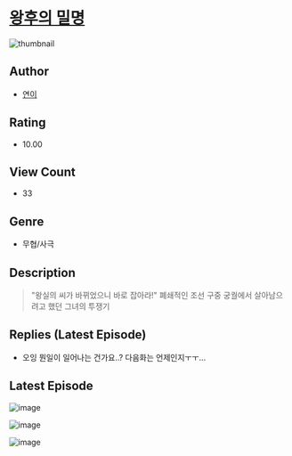 # [왕후의 밀명](https://comic.naver.com/challenge/list?titleId=811422)
![thumbnail](https://image-comic.pstatic.net/user_contents_data/challenge_comic/2023/05/25/226991/upload_3545794583757807929_480x623.jpeg)

## Author
- [연이](https://comic.naver.com/artistTitle?id=226991)

## Rating
- 10.00

## View Count
- 33

## Genre
- 무협/사극

## Description
> "왕실의 씨가 바뀌었으니 바로 잡아라!" 폐쇄적인 조선 구중 궁궐에서 살아남으려고 했던 그녀의 투쟁기

## Replies (Latest Episode)
- 오잉 뭔일이 일어나는 건가요..? 다음화는 언제인지ㅜㅜ...

## Latest Episode
![image](https://image-comic.pstatic.net/user_contents_data/challenge_comic/2023/05/25/226991/upload_3834360126302676068.jpeg)

![image](https://image-comic.pstatic.net/user_contents_data/challenge_comic/2023/05/25/226991/upload_4123099774729138273.jpeg)

![image](https://image-comic.pstatic.net/user_contents_data/challenge_comic/2023/05/25/226991/upload_4063716036442089012.jpeg)

